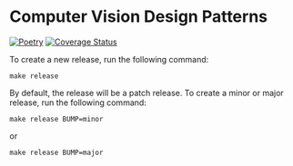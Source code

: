 # Computer Vision Design Patterns

[![Poetry](https://img.shields.io/endpoint?url=https://python-poetry.org/badge/v0.json)](https://python-poetry.org/)
[![Coverage Status](/reports/coverage/coverage-badge.svg?dummy=8484744)](./reports/coverage/index.html)


To create a new release, run the following command:
```
make release
```
By default, the release will be a patch release. To create a minor or major release, run the following command:
```
make release BUMP=minor
```
or
```
make release BUMP=major
```
